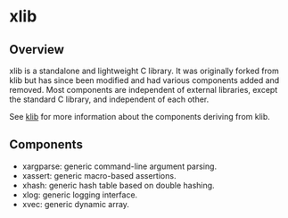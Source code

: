 # xlib

## Overview

xlib is a standalone and lightweight C library. It was originally forked from
klib but has since been modified and had various components added and removed.
Most components are independent of external libraries, except the standard C
library, and independent of each other.

See [klib](https://github.com/attractivechaos/klib) for more information about
the components deriving from klib.

## Components

* xargparse: generic command-line argument parsing.
* xassert: generic macro-based assertions.
* xhash: generic hash table based on double hashing.
* xlog: generic logging interface.
* xvec: generic dynamic array.
